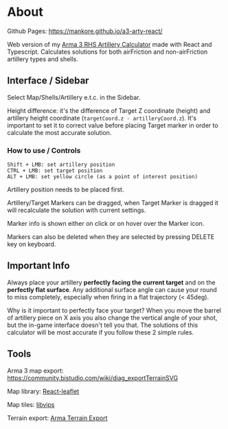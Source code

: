 # About

Github Pages: https://mankore.github.io/a3-arty-react/

Web version of my [Arma 3 RHS Artillery Calculator](https://github.com/Mankore/A3_Artillery_Calculator_RHS) made with React and Typescript. Calculates solutions for both airFriction and non-airFriction artillery types and shells.

## Interface / Sidebar

Select Map/Shells/Artillery e.t.c. in the Sidebar.

Height difference: it's the difference of Target Z coordinate (height) and artillery height coordinate (```targetCoord.z - artilleryCoord.z```). It's important to set it to correct value before placing Target marker in order to calculate the most accurate solution.

### How to use / Controls
```
Shift + LMB: set artillery position
CTRL + LMB: set target position
ALT + LMB: set yellow circle (as a point of interest position)
```

Artillery position needs to be placed first. 

Artillery/Target Markers can be dragged, when Target Marker is dragged it will recalculate the solution with current settings.

Marker info is shown either on click or on hover over the Marker icon.

Markers can also be deleted when they are selected by pressing DELETE key on keyboard.

## Important Info

Always place your artillery **perfectly facing the current target** and on the **perfectly flat surface**. Any additional surface angle can cause your round to miss completely, especially when firing in a flat trajectory (< 45deg).

Why is it important to perfectly face your target? When you move the barrel of artillery piece on X axis you also change the vertical angle of your shot, but the in-game interface doesn't tell you that. The solutions of this calculator will be most accurate if you follow these 2 simple rules.

## Tools

Arma 3 map export: https://community.bistudio.com/wiki/diag_exportTerrainSVG

Map library: [React-leaflet](https://react-leaflet.js.org/)

Map tiles: [libvips](https://www.libvips.org/)

Terrain export: [Arma Terrain Export](https://github.com/Keithenneu/Beowulf.ArmaTerrainExport)